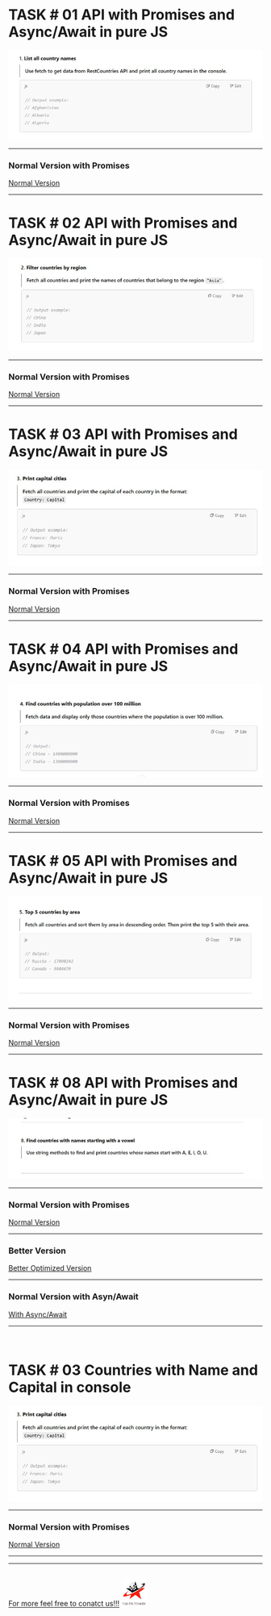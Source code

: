 <h1>TASK # 01 API with Promises and Async/Await in pure JS</h1>
<img src="task1.jpg" />
<hr>
<h3>Normal Version with Promises</h3><a  href="task1.js"> Normal Version </a><hr>


<h1>TASK # 02 API with Promises and Async/Await in pure JS</h1>
<img src="task2.jpg" />
<hr>
<h3>Normal Version with Promises</h3><a  href="task2.js"> Normal Version </a><hr>



<h1>TASK # 03 API with Promises and Async/Await in pure JS</h1>
<img src="task3.jpg" />
<hr>
<h3>Normal Version with Promises</h3><a  href="task3.htm"> Normal Version </a><hr>


<h1>TASK # 04 API with Promises and Async/Await in pure JS</h1>
<img src="task4.jpg" />
<hr>
<h3>Normal Version with Promises</h3><a  href="task4.htm"> Normal Version </a><hr>


<h1>TASK # 05 API with Promises and Async/Await in pure JS</h1>
<img src="task5.jpg" />
<hr>
<h3>Normal Version with Promises</h3><a  href="task5.htm"> Normal Version </a><hr>










<h1>TASK # 08 API with Promises and Async/Await in pure JS</h1>
<img src="task8.jpg" />
<hr>
<h3>Normal Version with Promises</h3><a  href="task8.htm"> Normal Version </a><hr>
<h3>Better Version</h3><a href="task8bt.html" >Better Optimized Version</a><hr>
<h3>Normal Version with Asyn/Await</h3><a  href="task8aa.html"> With Async/Await </a>
<hr>
<br>

<h1>TASK # 03 Countries with Name and Capital in console</h1>
<img src="task3.jpg" />
<hr>
<h3>Normal Version with Promises</h3><a  href="task3.html"> Normal Version </a><hr>

<hr>
<br>
<a href="https://hmftj.com">For more feel free to conatct us!!!</a>

<img src="logo.png" width="50px" />

